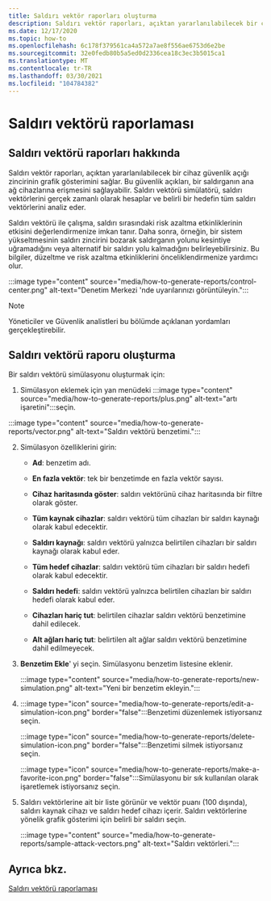 ```yaml
---
title: Saldırı vektör raporları oluşturma
description: Saldırı vektör raporları, açıktan yararlanılabilecek bir cihaz güvenlik açığı zincirinin grafik gösterimini sağlar.
ms.date: 12/17/2020
ms.topic: how-to
ms.openlocfilehash: 6c178f379561ca4a572a7ae8f556ae6753d6e2be
ms.sourcegitcommit: 32e0fedb80b5a5ed0d2336cea18c3ec3b5015ca1
ms.translationtype: MT
ms.contentlocale: tr-TR
ms.lasthandoff: 03/30/2021
ms.locfileid: "104784382"
---
```

# <a name="attack-vector-reporting"></a>Saldırı vektörü raporlaması

## <a name="about-attack-vector-reports"></a>Saldırı vektörü raporları hakkında

Saldırı vektör raporları, açıktan yararlanılabilecek bir cihaz güvenlik açığı zincirinin grafik gösterimini sağlar. Bu güvenlik açıkları, bir saldırganın ana ağ cihazlarına erişmesini sağlayabilir. Saldırı vektörü simülatörü, saldırı vektörlerini gerçek zamanlı olarak hesaplar ve belirli bir hedefin tüm saldırı vektörlerini analiz eder.

Saldırı vektörü ile çalışma, saldırı sırasındaki risk azaltma etkinliklerinin etkisini değerlendirmenize imkan tanır. Daha sonra, örneğin, bir sistem yükseltmesinin saldırı zincirini bozarak saldırganın yolunu kesintiye uğramadığını veya alternatif bir saldırı yolu kalmadığını belirleyebilirsiniz. Bu bilgiler, düzeltme ve risk azaltma etkinliklerini önceliklendirmenize yardımcı olur.

:::image type="content" source="media/how-to-generate-reports/control-center.png" alt-text="Denetim Merkezi 'nde uyarılarınızı görüntüleyin.":::

> [!NOTE]
> Yöneticiler ve Güvenlik analistleri bu bölümde açıklanan yordamları gerçekleştirebilir.

## <a name="create-an-attack-vector-report"></a>Saldırı vektörü raporu oluşturma

Bir saldırı vektörü simülasyonu oluşturmak için:

1. Simülasyon eklemek için yan menüdeki :::image type="content" source="media/how-to-generate-reports/plus.png" alt-text="artı işaretini":::seçin.

 :::image type="content" source="media/how-to-generate-reports/vector.png" alt-text="Saldırı vektörü benzetimi.":::

2. Simülasyon özelliklerini girin:

   - **Ad**: benzetim adı.

   - **En fazla vektör**: tek bir benzetimde en fazla vektör sayısı.

   - **Cihaz haritasında göster**: saldırı vektörünü cihaz haritasında bir filtre olarak göster.

   - **Tüm kaynak cihazlar**: saldırı vektörü tüm cihazları bir saldırı kaynağı olarak kabul edecektir.

   - **Saldırı kaynağı**: saldırı vektörü yalnızca belirtilen cihazları bir saldırı kaynağı olarak kabul eder.

   - **Tüm hedef cihazlar**: saldırı vektörü tüm cihazları bir saldırı hedefi olarak kabul edecektir.

   - **Saldırı hedefi**: saldırı vektörü yalnızca belirtilen cihazları bir saldırı hedefi olarak kabul eder.

   - **Cihazları hariç tut**: belirtilen cihazlar saldırı vektörü benzetimine dahil edilecek.

   - **Alt ağları hariç tut**: belirtilen alt ağlar saldırı vektörü benzetimine dahil edilmeyecek.

3. **Benzetim Ekle**' yi seçin. Simülasyonu benzetim listesine eklenir.

   :::image type="content" source="media/how-to-generate-reports/new-simulation.png" alt-text="Yeni bir benzetim ekleyin.":::

4. :::image type="icon" source="media/how-to-generate-reports/edit-a-simulation-icon.png" border="false":::Benzetimi düzenlemek istiyorsanız seçin.

   :::image type="icon" source="media/how-to-generate-reports/delete-simulation-icon.png" border="false":::Benzetimi silmek istiyorsanız seçin.

   :::image type="icon" source="media/how-to-generate-reports/make-a-favorite-icon.png" border="false":::Simülasyonu bir sık kullanılan olarak işaretlemek istiyorsanız seçin.

5. Saldırı vektörlerine ait bir liste görünür ve vektör puanı (100 dışında), saldırı kaynak cihazı ve saldırı hedef cihazı içerir. Saldırı vektörlerine yönelik grafik gösterimi için belirli bir saldırı seçin.

   :::image type="content" source="media/how-to-generate-reports/sample-attack-vectors.png" alt-text="Saldırı vektörleri.":::

## <a name="see-also"></a>Ayrıca bkz.

[Saldırı vektörü raporlaması](how-to-create-attack-vector-reports.md)


